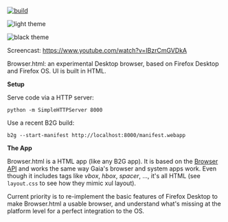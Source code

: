 [![build](https://travis-ci.org/mozilla/browser.html.svg?branch=master)](https://travis-ci.org/mozilla/browser.html)

![light theme](https://cloud.githubusercontent.com/assets/373579/5355479/d4d650d8-7f93-11e4-9645-88c93c8c495a.png)

![black theme](https://cloud.githubusercontent.com/assets/373579/5382222/a9bc89d8-80a8-11e4-86ad-46a128a67fc5.png)

Screencast: https://www.youtube.com/watch?v=IBzrCmGVDkA

Browser.html: an experimental Desktop browser, based on Firefox Desktop and Firefox OS. UI is built in HTML.

**Setup**

Serve code via a HTTP server:
```
python -m SimpleHTTPServer 8000
```

Use a recent B2G build:
```
b2g --start-manifest http://localhost:8000/manifest.webapp
```

**The App**

Browser.html is a HTML app (like any B2G app). It is based on the
[Browser API](https://developer.mozilla.org/en-US/docs/DOM/Using_the_Browser_API)
and works the same way Gaia's browser and system apps work.
Even though it includes tags like *vbox*, *hbox*, *spacer*, …, it's all HTML
(see `layout.css` to see how they mimic xul layout).

Current priority is to re-implement the basic features of Firefox Desktop to
make Browser.html a usable browser, and understand what's missing at the
platform level for a perfect integration to the OS.
